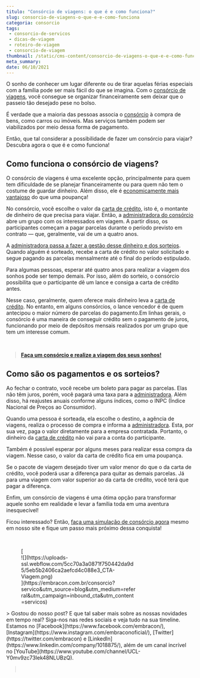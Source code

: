 ```yaml
---
titulo: "Consórcio de viagens: o que é e como funciona?"
slug: consorcio-de-viagens-o-que-e-e-como-funciona
categoria: consorcio
tags:
 - consorcio-de-servicos
 - dicas-de-viagem
 - roteiro-de-viagem
 - consorcio-de-viagem
thumbnail: /static/cms-content/consorcio-de-viagens-o-que-e-e-como-funciona.jpg
meta_summary: 
date: 06/10/2021
---
```

O sonho de conhecer um lugar diferente ou de tirar aquelas férias especiais com a família pode ser mais fácil do que se imagina. Com o [consórcio de viagens](https://www.embracon.com.br/consorcio-servicos), você consegue se organizar financeiramente sem deixar que o passeio tão desejado pese no bolso.

É verdade que a maioria das pessoas associa o [consórcio](https://www.embracon.com.br/conhecaoconsorcio/o-que-e-consorcio) à compra de bens, como carros ou imóveis. Mas serviços também podem ser viabilizados por meio dessa forma de pagamento.

Então, que tal considerar a possibilidade de fazer um consórcio para viajar? Descubra agora o que é e como funciona!

Como funciona o consórcio de viagens?
-------------------------------------

O consórcio de viagens é uma excelente opção, principalmente para quem tem dificuldade de se planejar financeiramente ou para quem não tem o costume de guardar dinheiro. Além disso, ele é [economicamente mais vantajoso](https://www.embracon.com.br/blog/viagem-economica-confira-nossas-dicas-para-viajar-com-pouco-dinheiro) do que uma poupança!

No consórcio, você escolhe o valor da [carta de crédito](https://www.embracon.com.br/conhecaoconsorcio/o-que-e-carta-de-credito), isto é, o montante de dinheiro de que precisa para viajar. Então, a [administradora do consórcio](https://www.embracon.com.br/blog/afinal-o-que-uma-administradora-de-consorcio-faz) abre um grupo com os interessados em viagem. A partir disso, os participantes começam a pagar parcelas durante o período previsto em contrato — que, geralmente, vai de um a quatro anos.

A [administradora passa a fazer a gestão desse dinheiro e dos sorteios](https://www.embracon.com.br/conhecaoconsorcio/o-que-e-uma-administradora-de-consorcio). Quando alguém é sorteado, recebe a carta de crédito no valor solicitado e segue pagando as parcelas mensalmente até o final do período estipulado.

Para algumas pessoas, esperar até quatro anos para realizar a viagem dos sonhos pode ser tempo demais. Por isso, além do sorteio, o consórcio possibilita que o participante dê um lance e consiga a carta de crédito antes.

Nesse caso, geralmente, quem oferece mais dinheiro leva a [carta de crédito](https://www.embracon.com.br/conhecaoconsorcio/o-que-e-carta-de-credito). No entanto, em alguns consórcios, o lance vencedor é de quem antecipou o maior número de parcelas do pagamento.Em linhas gerais, o consórcio é uma maneira de conseguir crédito sem o pagamento de juros, funcionando por meio de depósitos mensais realizados por um grupo que tem um interesse comum.

‍

> [ **Faça um consórcio e realize a viagem dos seus sonhos!**](https://www.embracon.com.br/consorcio-servicos)

Como são os pagamentos e os sorteios?
-------------------------------------

Ao fechar o contrato, você recebe um boleto para pagar as parcelas. Elas não têm juros, porém, você pagará uma taxa para a [administradora](https://www.embracon.com.br/conhecaoconsorcio/o-que-e-uma-administradora-de-consorcio). Além disso, há reajustes anuais conforme alguns índices, como o INPC (Índice Nacional de Preços ao Consumidor).

Quando uma pessoa é sorteada, ela escolhe o destino, a agência de viagens, realiza o processo de compra e informa a [administradora](https://www.embracon.com.br/blog/afinal-o-que-uma-administradora-de-consorcio-faz). Esta, por sua vez, paga o valor diretamente para a empresa contratada. Portanto, o dinheiro da [carta de crédito](https://www.embracon.com.br/conhecaoconsorcio/o-que-e-carta-de-credito) não vai para a conta do participante.

Também é possível esperar por alguns meses para realizar essa compra da viagem. Nesse caso, o valor da carta de crédito fica em uma poupança.

Se o pacote de viagem desejado tiver um valor menor do que o da carta de crédito, você poderá usar a diferença para quitar as demais parcelas. Já para uma viagem com valor superior ao da carta de crédito, você terá que pagar a diferença.

Enfim, um consórcio de viagens é uma ótima opção para transformar aquele sonho em realidade e levar a família toda em uma aventura inesquecível!

Ficou interessado? Então, [faça uma simulação de consórcio agora](https://www.embracon.com.br/consorcio-servicos) mesmo em nosso site e fique um passo mais próximo dessa conquista!

‍

<figure class="w-richtext-figure-type-image w-richtext-align-center" style="max-width:310px">[<div>![](https://uploads-ssl.webflow.com/5cc70a3a0871f750442da9d5/5eb5b2406ca2aefcd4c088e3_CTA-Viagem.png)</div>](https://embracon.com.br/consorcio?servico&utm_source=blog&utm_medium=referral&utm_campaign=inbound_cta&utm_content=servicos)</figure>> Gostou do nosso post? E que tal saber mais sobre as nossas novidades em tempo real? Siga-nos nas redes sociais e veja tudo na sua timeline. Estamos no [Facebook](https://www.facebook.com/embracon/), [Instagram](https://www.instagram.com/embraconoficial/), [Twitter](https://twitter.com/embracon) e [LinkedIn](https://www.linkedin.com/company/1018875/), além de um canal incrível no [YouTube](https://www.youtube.com/channel/UCL-Y0mv9zc73Iek48NLUBzQ).

> ‍
